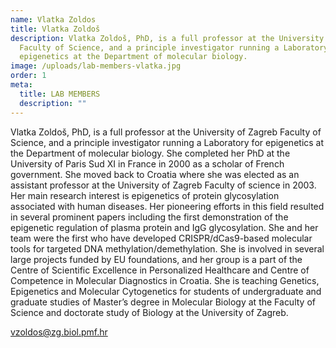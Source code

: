 ```yaml
---
name: Vlatka Zoldos
title: Vlatka Zoldoš
description: Vlatka Zoldoš, PhD, is a full professor at the University of Zagreb
  Faculty of Science, and a principle investigator running a Laboratory for
  epigenetics at the Department of molecular biology.
image: /uploads/lab-members-vlatka.jpg
order: 1
meta:
  title: LAB MEMBERS
  description: ""
---
```

Vlatka Zoldoš, PhD, is a full professor at the University of Zagreb Faculty of Science, and a principle investigator running a Laboratory for epigenetics at the Department of molecular biology. She completed her PhD at the University of Paris Sud XI in France in 2000 as a scholar of French government. She moved back to Croatia where she was elected as an assistant professor at the University of Zagreb Faculty of science in 2003. Her main research interest is epigenetics of protein glycosylation associated with human diseases. Her pioneering efforts in this field resulted in several prominent papers including the first demonstration of the epigenetic regulation of plasma protein and IgG glycosylation. She and her team were the first who have developed CRISPR/dCas9-based molecular tools for targeted DNA methylation/demethylation. She is involved in several large projects funded by EU foundations, and her group is a part of the Centre of Scientific Excellence in Personalized Healthcare and Centre of Competence in Molecular Diagnostics in Croatia. She is teaching Genetics, Epigenetics and Molecular Cytogenetics for students of undergraduate and graduate studies of Master’s degree in Molecular Biology at the Faculty of Science and doctorate study of Biology at the University of Zagreb.

[vzoldos@zg.biol.pmf.hr](mailto:vzoldos@zg.biol.pmf.hr)